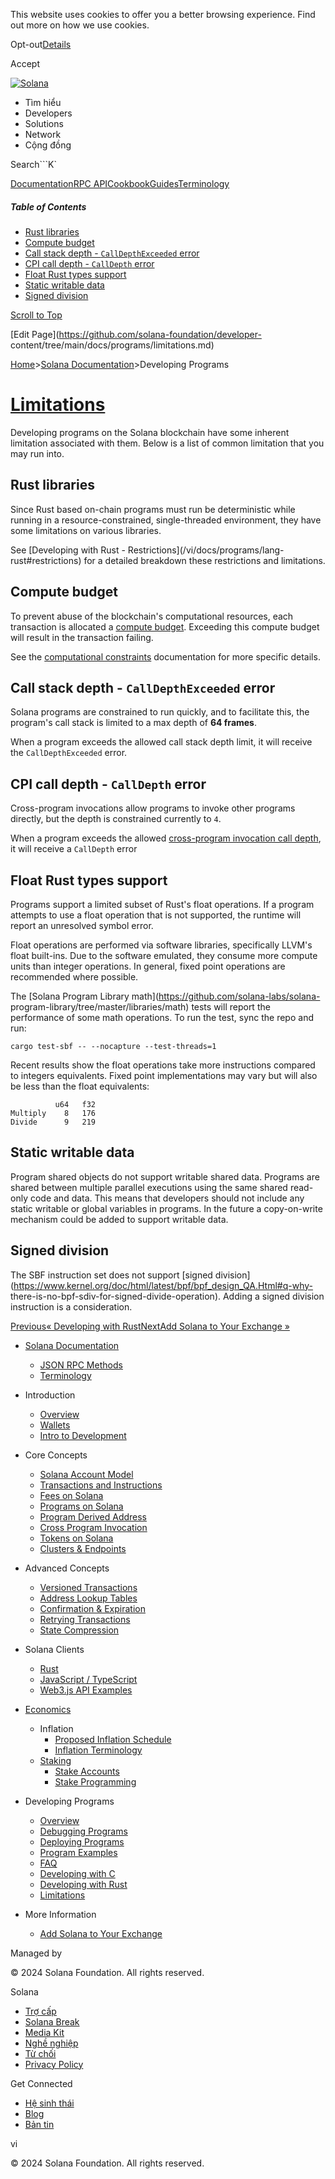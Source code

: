 This website uses cookies to offer you a better browsing experience. Find out
more on how we use cookies.

Opt-out[Details](/vi/privacy-policy#collection-of-information)

Accept

[![Solana](/_next/static/media/logotype-dark.f79d530d.svg)](/vi)

  * Tìm hiểu
  * Developers
  * Solutions
  * Network
  * Cộng đồng 

Search```K`

[Documentation](/vi/docs)[RPC
API](/vi/docs/rpc)[Cookbook](/vi/developers/cookbook)[Guides](/vi/developers/guides)[Terminology](/vi/docs/terminology)

##### Table of Contents

  * [Rust libraries](/vi/docs/programs/limitations#rust-libraries)
  * [Compute budget](/vi/docs/programs/limitations#compute-budget)
  * [Call stack depth - `CallDepthExceeded` error](/vi/docs/programs/limitations#call-stack-depth-calldepthexceeded-error)
  * [CPI call depth - `CallDepth` error](/vi/docs/programs/limitations#cpi-call-depth-calldepth-error)
  * [Float Rust types support](/vi/docs/programs/limitations#float-rust-types-support)
  * [Static writable data](/vi/docs/programs/limitations#static-writable-data)
  * [Signed division](/vi/docs/programs/limitations#signed-division)

[Scroll to Top](/vi/docs/programs/limitations#)

[Edit Page](https://github.com/solana-foundation/developer-
content/tree/main/docs/programs/limitations.md)

[Home](/vi)>[Solana Documentation](/vi/docs)>Developing Programs

# [Limitations](/vi/docs/programs/limitations)

Developing programs on the Solana blockchain have some inherent limitation
associated with them. Below is a list of common limitation that you may run
into.

## Rust libraries #

Since Rust based on-chain programs must run be deterministic while running in
a resource-constrained, single-threaded environment, they have some
limitations on various libraries.

See [Developing with Rust - Restrictions](/vi/docs/programs/lang-
rust#restrictions) for a detailed breakdown these restrictions and
limitations.

## Compute budget #

To prevent abuse of the blockchain's computational resources, each transaction
is allocated a [compute budget](/vi/docs/terminology#compute-budget).
Exceeding this compute budget will result in the transaction failing.

See the [computational constraints](/vi/docs/core/fees#compute-budget)
documentation for more specific details.

## Call stack depth - `CallDepthExceeded` error #

Solana programs are constrained to run quickly, and to facilitate this, the
program's call stack is limited to a max depth of **64 frames**.

When a program exceeds the allowed call stack depth limit, it will receive the
`CallDepthExceeded` error.

## CPI call depth - `CallDepth` error #

Cross-program invocations allow programs to invoke other programs directly,
but the depth is constrained currently to `4`.

When a program exceeds the allowed [cross-program invocation call
depth](/vi/docs/core/cpi), it will receive a `CallDepth` error

## Float Rust types support #

Programs support a limited subset of Rust's float operations. If a program
attempts to use a float operation that is not supported, the runtime will
report an unresolved symbol error.

Float operations are performed via software libraries, specifically LLVM's
float built-ins. Due to the software emulated, they consume more compute units
than integer operations. In general, fixed point operations are recommended
where possible.

The [Solana Program Library math](https://github.com/solana-labs/solana-
program-library/tree/master/libraries/math) tests will report the performance
of some math operations. To run the test, sync the repo and run:

    
    
    cargo test-sbf -- --nocapture --test-threads=1

Recent results show the float operations take more instructions compared to
integers equivalents. Fixed point implementations may vary but will also be
less than the float equivalents:

    
    
              u64   f32
    Multiply    8   176
    Divide      9   219

## Static writable data #

Program shared objects do not support writable shared data. Programs are
shared between multiple parallel executions using the same shared read-only
code and data. This means that developers should not include any static
writable or global variables in programs. In the future a copy-on-write
mechanism could be added to support writable data.

## Signed division #

The SBF instruction set does not support [signed
division](https://www.kernel.org/doc/html/latest/bpf/bpf_design_QA.Html#q-why-
there-is-no-bpf-sdiv-for-signed-divide-operation). Adding a signed division
instruction is a consideration.

[Previous« Developing with Rust](/vi/docs/programs/lang-rust)[NextAdd Solana
to Your Exchange »](/vi/docs/more/exchange)

  * [Solana Documentation](/vi/docs)

    * [JSON RPC Methods](/vi/docs/rpc)
    * [Terminology](/vi/docs/terminology)
  * Introduction

    * [Overview](/vi/docs/intro/overview)
    * [Wallets](/vi/docs/intro/wallets)
    * [Intro to Development](/vi/docs/intro/dev)
  * Core Concepts

    * [Solana Account Model](/vi/docs/core/accounts)
    * [Transactions and Instructions](/vi/docs/core/transactions)
    * [Fees on Solana](/vi/docs/core/fees)
    * [Programs on Solana](/vi/docs/core/programs)
    * [Program Derived Address](/vi/docs/core/pda)
    * [Cross Program Invocation](/vi/docs/core/cpi)
    * [Tokens on Solana](/vi/docs/core/tokens)
    * [Clusters & Endpoints](/vi/docs/core/clusters)
  * Advanced Concepts

    * [Versioned Transactions](/vi/docs/advanced/versions)
    * [Address Lookup Tables](/vi/docs/advanced/lookup-tables)
    * [Confirmation & Expiration](/vi/docs/advanced/confirmation)
    * [Retrying Transactions](/vi/docs/advanced/retry)
    * [State Compression](/vi/docs/advanced/state-compression)
  * Solana Clients

    * [Rust](/vi/docs/clients/rust)
    * [JavaScript / TypeScript](/vi/docs/clients/javascript)
    * [Web3.js API Examples](/vi/docs/clients/javascript-reference)
  * [Economics](/vi/docs/economics)

    * Inflation
      * [Proposed Inflation Schedule](/vi/docs/economics/inflation/inflation-schedule)
      * [Inflation Terminology](/vi/docs/economics/inflation/terminology)
    * [Staking](/vi/docs/economics/staking)
      * [Stake Accounts](/vi/docs/economics/staking/stake-accounts)
      * [Stake Programming](/vi/docs/economics/staking/stake-programming)
  * Developing Programs

    * [Overview](/vi/docs/programs/overview)
    * [Debugging Programs](/vi/docs/programs/debugging)
    * [Deploying Programs](/vi/docs/programs/deploying)
    * [Program Examples](/vi/docs/programs/examples)
    * [FAQ](/vi/docs/programs/faq)
    * [Developing with C](/vi/docs/programs/lang-c)
    * [Developing with Rust](/vi/docs/programs/lang-rust)
    * [Limitations](/vi/docs/programs/limitations)
  * More Information

    * [Add Solana to Your Exchange](/vi/docs/more/exchange)

Managed by

[](/vi)

[](/youtube)[](/twitter)[](/discord)[](/reddit)[](/github)[](/telegram)

© 2024 Solana Foundation. All rights reserved.

Solana

  * [Trợ cấp](https://solana.org/grants)
  * [Solana Break](https://break.solana.com/)
  * [Media Kit](/vi/branding)
  * [Nghề nghiệp ](https://jobs.solana.com/)
  * [Từ chối](/vi/tos)
  * [Privacy Policy](/vi/privacy-policy)

Get Connected

  * [Hệ sinh thái](/vi/ecosystem)
  * [Blog](/vi/news)
  * [Bản tin](/vi/newsletter)

vi

© 2024 Solana Foundation. All rights reserved.

